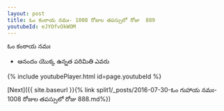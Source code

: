 ```yaml
---
layout: post
title: ఓం కంఠాయ నమః- 1008 రోజుల తపస్సులో రోజు  889
youtubeId: eJYOfvOkWOM
---
```

 
 
 ఓం కంఠాయ నమః  
 
 -  ఆనందం యొక్క ఉన్నత పరిమితి ఎవరు 
 
  
 
  
 
 
 
 
 
 


{% include youtubePlayer.html id=page.youtubeId %}
 
[Next]({{ site.baseurl }}{% link  split1/_posts/2016-07-30-ఓం గుహాయ నమః- 1008 రోజుల తపస్సులో రోజు  888.md%})
 
